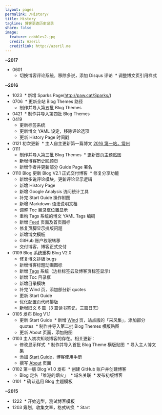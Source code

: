 ```yaml
---
layout: pages  
permalink: /History/  
title: History 
tagline: 博客更迭历史记录
share: false  
image:  
  feature: cobbles2.jpg  
  credit: Azeril  
  creditlink: http://azeril.me  
---
```


**~2017**

* 0601  
  * 切换博客评论系统，移除多说，添加 Disqus 评论
  * 调整博文页引用样式

**~2016**

* 1023 
  * 新增 Sparks Page(http://paw.cat/Sparks/)
* 0706 
  * 更新全站 Blog Themes 路径
  * 制作并导入第五批 Blog Themes
* 0421 
  * 制作并导入第四批 Blog Themes 
* 0419 
  * 更新标签系统
  * 更新博文 YAML 设定，移除评论选项
  * 更新 History Page 时间戳
* 0121 初次更新
  * 主人自主更新第一篇博文 [2016 第一站，常州](http://paw.cat/Changzhou-One-Tour.html)
* 0111 
  * 制作并导入第三批 Blog Themes
  * 更新首页主题贴图
  * 新增博客历史回顾页
  * 新增作者并更新部分 Guide Page 署名
* 0110 Blog 更新 Blog V2.1 正式交付博客
  * 修复分享功能
  * 新增多说评论模块，更新评论显示逻辑
  * 新增 History Page
  * 新增 Google Analysis 访问统计工具
  * 补完 Start Guide 操作附图
  * 新增 Markdown 语法说明文档
  * 调整 Toc 目录框位置显示
  * 重构 Tags 系统的博文 YAML Tags 编码
  * 新增 [Feed](http://paw.cat/feed.xml) 页面及首页图标
  * 修复页脚显示排版问题
  * 新增博文模板
  * GitHub 账户权限转移
  * 交付博客，博客正式交付
* 0109 Blog 系统重构 Blog V2.0
  * 修复博文排版 bugs
  * 新增博客标题动画图标
  * 新增 [Tags](http://paw.cat/Tags/) 系统（边栏标签云及博客页标签显示）
  * 新增 Toc 目录框
  * 新增目录模块
  * 补完 Wind 页，添加部分新 quotes
  * 更新 Start Guide
  * 优化配置页代码排版
  * 新增旧文 6 篇（3 篇读书笔记，三篇日志）
* 0105 发布 Blog V1.1
  * 更新 Start Guide
  * 新增 [Wind](http://paw.cat/Wind/) 页，站点版的「采风集」，添加部分 quotes
  * 制作并导入第二批 Blog Themes 横版贴图
  * 更新 About 页面，添加贴图
* 0103 主人初次知晓博客的存在。相关更新：
  * 修改显示样式
  * 制作并导入首批 Blog Theme 横版贴图
  * 导入主人博文集
  * 添加 [Start Guide](http://paw.cat/Start/)，博客使用手册
  * 撰写 [About](http://paw.cat/About/) 页面
* 0102 第一版 Blog V1.0 发布
  * 创建 GitHub 账户并创建博客
  * Blog 定名「维港的烟火」
  * 域名关联
  * 发布初版博客
* 0101 
  * 确认选用 Blog 主题模板

**~2015**

* 1222 
  * 开始选型，测试博客模板
* 1203 筹划，收集文章，格式转换
  * Start



